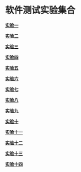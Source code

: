 # 软件测试实验集合

**[实验一](test01)**

**[实验二](test02)**

**[实验三](test03)**

**[实验四](test04)**

**[实验五](test05)**

**[实验六](test06)**

**[实验七](test07)**

**[实验八](test08)**

**[实验九](test09)**

**[实验十](test10)**

**[实验十一](test11)**

**[实验十二](test12)**

**[实验十三](test13)**

**[实验十四](test14)**